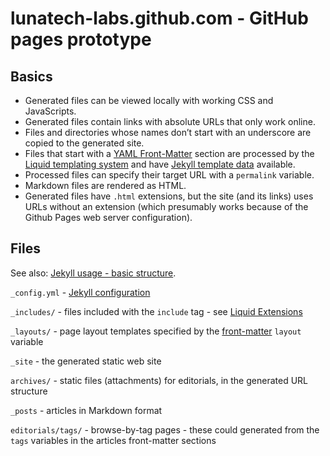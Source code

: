 # lunatech-labs.github.com - GitHub pages prototype

## Basics

* Generated files can be viewed locally with working CSS and JavaScripts.
* Generated files contain links with absolute URLs that only work online.
* Files and directories whose names don’t start with an underscore are copied to the generated site.
* Files that start with a [YAML Front-Matter](https://github.com/mojombo/jekyll/wiki/YAML-Front-Matter) section are processed by the [Liquid templating system](https://github.com/shopify/liquid/wiki/liquid-for-designers) and have [Jekyll template data](https://github.com/mojombo/jekyll/wiki/template-data) available.
* Processed files can specify their target URL with a `permalink` variable.
* Markdown files are rendered as HTML.
* Generated files have `.html` extensions, but the site (and its links) uses URLs without an extension (which presumably works because of the Github Pages web server configuration).

## Files

See also: [Jekyll usage - basic structure](https://github.com/mojombo/jekyll/wiki/usage).

`_config.yml` - [Jekyll configuration](https://github.com/mojombo/jekyll/wiki/configuration)

`_includes/` - files included with the `include` tag - see [Liquid Extensions](https://github.com/mojombo/jekyll/wiki/liquid-extensions)

`_layouts/` - page layout templates specified by the [front-matter](https://github.com/mojombo/jekyll/wiki/YAML-Front-Matter) `layout` variable

`_site` - the generated static web site

`archives/` - static files (attachments) for editorials, in the generated URL structure

`_posts` - articles in Markdown format

`editorials/tags/` - browse-by-tag pages - these could generated from the `tags` variables in the articles front-matter sections
